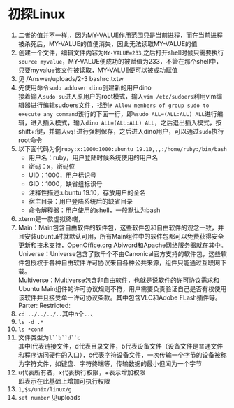 # 初探Linux
1. 二者的值并不一样,，因为MY-VALUE作用范围只是当前进程，而在当前进程被杀死后，MY-VALUE的值便消失，因此无法读取MY-VALUE的值  
2. 创建一个文件，编辑文件内容为`MY-VALUE=233`,之后打开shell时候只需要执行`source myvalue`，MY-VALUE便成功的被赋值为233，不管在那个shell中，只要myvalue该文件被读取，MY-VALUE便可以被成功赋值
3. 见 /Answer/uploads/2-3 bashrc.txtw
4. 先使用命令`sudo adduser dino`创建新的用户dino  
  接着输入`sudo su`进入原用户的root模式，输入`vim /etc/sudoers`利用vim编辑器进行编辑sudoers文件，找到`# Allow members of group sudo to execute any command`该行的下面一行，即`%sudo ALL=(ALL:ALL) ALL`进行编辑，进入插入模式，输入`dino ALL=(ALL:ALL) ALL`，之后退出插入模式，按shift+:键，并输入`wq!`进行强制保存，之后进入dino用户，可以通过`sudo`执行root命令  
5. 以下面代码为例`ruby:x:1000:1000:ubuntu 19.10,,,:/home/ruby:/bin/bash` 
   + 用户名：ruby，用户登陆时候系统使用的用户名
   + 密码：x，密码位
   + UID：1000，用户标识号
   + GID：1000，缺省组标识号
   + 注释性描述:ubuntu 19.10，存放用户的全名
   + 宿主目录：用户登陆系统后的缺省目录
   + 命令解释器：用户使用的shell，一般默认为bash
6. xterm是一款虚拟终端，
7. Main：Main包含自由软件的软件包，这些软件包和自由软件的观念一致，并且安装ubuntu时就默认可用，所有Main组件中的软件包都可以免费获得安全更新和技术支持，OpenOffice.org Abiword和Apache网络服务器就在其中。  
  Universe：Universe包含了数千个不由Canonical官方支持的软件包，这些软件包授权于各种自由软件许可协议来自各种公共来源，组件只能通过互联网下载。  
  Multiverse：Multiverse包含非自由软件，也就是说软件的许可协议需求和Ubuntu Main组件的许可协议规则不符，用户需要负责验证自己是否有权使用该软件并且接受单一许可协议条款。其中包含VLC和Adobe FLash插件等。
  Parter:
  Restricted:
8. `cd ../../../..`其中n个`..`、
9. `ls -d .*`
10. `ls *conf`
11. 文件类型为`l``b``d``c`  
  	其中l代表链接文件，d代表目录文件，b代表设备文件（设备文件是普通文件和程序访问硬件的入口），c代表字符设备文件，一次传输一个字节的设备被称为字符文件，如键盘、字符终端等，传输数据的最小但闻为一个字节
12. u代表所有者，x代表执行权限，+表示增加权限  
  即表示在此基础上增加可执行权限
13. `1,$s/unix/linux/g`
14. `set number`  见uploads
